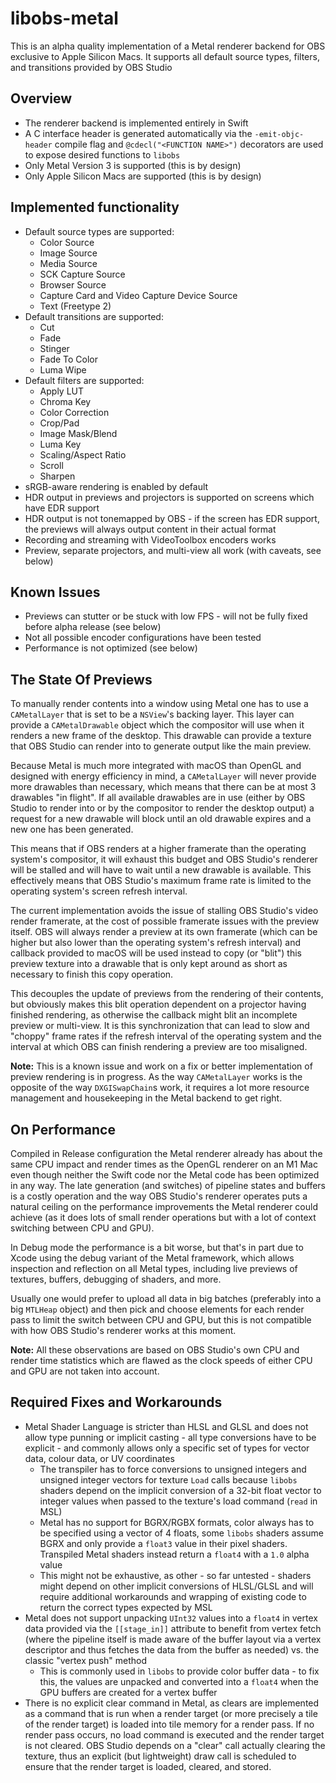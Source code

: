 libobs-metal
============

This is an alpha quality implementation of a Metal renderer backend for OBS exclusive to Apple Silicon Macs. It supports all default source types, filters, and transitions provided by OBS Studio

## Overview

* The renderer backend is implemented entirely in Swift
* A C interface header is generated automatically via the `-emit-objc-header` compile flag and `@cdecl("<FUNCTION NAME>")` decorators are used to expose desired functions to `libobs`
* Only Metal Version 3 is supported (this is by design)
* Only Apple Silicon Macs are supported (this is by design)

## Implemented functionality

* Default source types are supported:
    * Color Source
    * Image Source
    * Media Source
    * SCK Capture Source
    * Browser Source
    * Capture Card and Video Capture Device Source
    * Text (Freetype 2)
* Default transitions are supported:
    * Cut
    * Fade
    * Stinger
    * Fade To Color
    * Luma Wipe
* Default filters are supported:
    * Apply LUT
    * Chroma Key
    * Color Correction
    * Crop/Pad
    * Image Mask/Blend
    * Luma Key
    * Scaling/Aspect Ratio
    * Scroll
    * Sharpen
* sRGB-aware rendering is enabled by default
* HDR output in previews and projectors is supported on screens which have EDR support
* HDR output is not tonemapped by OBS - if the screen has EDR support, the previews will always output content in their actual format
* Recording and streaming with VideoToolbox encoders works
* Preview, separate projectors, and multi-view all work (with caveats, see below)

## Known Issues

* Previews can stutter or be stuck with low FPS - will not be fully fixed before alpha release (see below)
* Not all possible encoder configurations have been tested
* Performance is not optimized (see below)

## The State Of Previews

To manually render contents into a window using Metal one has to use a `CAMetalLayer` that is set to be a `NSView`'s backing layer. This layer can provide a `CAMetalDrawable` object which the compositor will use when it renders a new frame of the desktop. This drawable can provide a texture that OBS Studio can render into to generate output like the main preview.

Because Metal is much more integrated with macOS than OpenGL and designed with energy efficiency in mind, a `CAMetalLayer` will never provide more drawables than necessary, which means that there can be at most 3 drawables "in flight". If all available drawables are in use (either by OBS Studio to render into or by the compositor to render the desktop output) a request for a new drawable will block until an old drawable expires and a new one has been generated.

This means that if OBS renders at a higher framerate than the operating system's compositor, it will exhaust this budget and OBS Studio's renderer will be stalled and will have to wait until a new drawable is available. This effectively means that OBS Studio's maximum frame rate is limited to the operating system's screen refresh interval.

The current implementation avoids the issue of stalling OBS Studio's video render framerate, at the cost of possible framerate issues with the preview itself. OBS will always render a preview at its own framerate (which can be higher but also lower than the operating system's refresh interval) and callback provided to macOS will be used instead to copy (or "blit") this preview texture into a drawable that is only kept around as short as necessary to finish this copy operation.

This decouples the update of previews from the rendering of their contents, but obviously makes this blit operation dependent on a projector having finished rendering, as otherwise the callback might blit an incomplete preview or multi-view. It is this synchronization that can lead to slow and "choppy" frame rates if the refresh interval of the operating system and the interval at which OBS can finish rendering a preview are too misaligned.

**Note:** This is a known issue and work on a fix or better implementation of preview rendering is in progress. As the way `CAMetalLayer` works is the opposite of the way `DXGISwapChain`s work, it requires a lot more resource management and housekeeping in the Metal backend to get right.

## On Performance

Compiled in Release configuration the Metal renderer already has about the same CPU impact and render times as the OpenGL renderer on an M1 Mac even though neither the Swift code nor the Metal code has been optimized in any way. The late generation (and switches) of pipeline states and buffers is a costly operation and the way OBS Studio's renderer operates puts a natural ceiling on the performance improvements the Metal renderer could achieve (as it does lots of small render operations but with a lot of context switching between CPU and GPU).

In Debug mode the performance is a bit worse, but that's in part due to Xcode using the debug variant of the Metal framework, which allows inspection and reflection on all Metal types, including live previews of textures, buffers, debugging of shaders, and more.

Usually one would prefer to upload all data in big batches (preferably into a big `MTLHeap` object) and then pick and choose elements for each render pass to limit the switch between CPU and GPU, but this is not compatible with how OBS Studio's renderer works at this moment.

**Note:** All these observations are based on OBS Studio's own CPU and render time statistics which are flawed as the clock speeds of either CPU and GPU are not taken into account.

## Required Fixes and Workarounds

* Metal Shader Language is stricter than HLSL and GLSL and does not allow type punning or implicit casting - all type conversions have to be explicit - and commonly allows only a specific set of types for vector data, colour data, or UV coordinates
    * The transpiler has to force conversions to unsigned integers and unsigned integer vectors for texture `Load` calls because `libobs` shaders depend on the implicit conversion of a 32-bit float vector to integer values when passed to the texture's load command (`read` in MSL)
    * Metal has no support for BGRX/RGBX formats, color always has to be specified using a vector of 4 floats, some `libobs` shaders assume BGRX and only provide a `float3` value in their pixel shaders. Transpiled Metal shaders instead return a `float4` with a `1.0` alpha value
    * This might not be exhaustive, as other - so far untested - shaders might depend on other implicit conversions of HLSL/GLSL and will require additional workarounds and wrapping of existing code to return the correct types expected by MSL
* Metal does not support unpacking `UInt32` values into a `float4` in vertex data provided via the `[[stage_in]]` attribute to benefit from vertex fetch (where the pipeline itself is made aware of the buffer layout via a vertex descriptor and thus fetches the data from the buffer as needed) vs. the classic "vertex push" method
    * This is commonly used in `libobs` to provide color buffer data - to fix this, the values are unpacked and converted into a `float4` when the GPU buffers are created for a vertex buffer
* There is no explicit clear command in Metal, as clears are implemented as a command that is run when a render target (or more precisely a tile of the render target) is loaded into tile memory for a render pass. If no render pass occurs, no load command is executed and the render target is not cleared. OBS Studio depends on a "clear" call actually clearing the texture, thus an explicit (but lightweight) draw call is scheduled to ensure that the render target is loaded, cleared, and stored.
